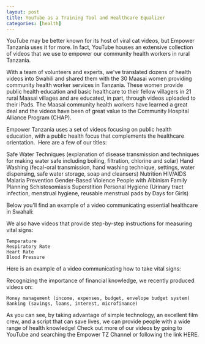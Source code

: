 ```yaml
---
layout: post
title: YouTube as a Training Tool and Healthcare Equalizer
categories: [health]
---
```

YouTube may be better known for its host of viral cat videos, but Empower Tanzania uses it for more. In fact, YouTube houses an extensive collection of videos that we use to empower our community health workers in rural Tanzania.

With a team of volunteers and experts, we've translated dozens of health videos into Swahili and shared them with the 30 Maasai women providing community health worker services in Tanzania. These women provide public health education and basic healthcare to their fellow villagers in 21 rural Maasai villages and are educated, in part, through videos uploaded to their iPads. The Maasai community health workers have learned a great deal and the videos have been of great value to the Community Hospital Alliance Program (CHAP).


Empower Tanzania uses a set of videos focusing on public health education, with a public health focus that complements the healthcare orientation.  Here are a few of our titles:

Safe Water Techniques (explanation of disease transmission and techniques for making water safe including boiling, filtration, chlorine and solar)
Hand Washing (fecal-oral transmission, hand washing technique, settings, water dispensing, safe water storage, soap and cleansers)
Nutrition
HIV/AIDS
Malaria Prevention
Gender-Based Violence
People with Albinism
Family Planning
Schistosomiasis
Superstition
Personal Hygiene (Urinary tract infection, menstrual hygiene, reusable menstrual pads by Days for Girls)

Below you'll find an example of a video communicating essential healthcare in Swahali:

We also have videos that provide step-by-step instructions for measuring vital signs:

	Temperature
	Respiratory Rate
	Heart Rate
	Blood Pressure

Here is an example of a video communicating how to take vital signs:

Recognizing the importance of financial knowledge, we recently produced videos on:

	Money management (income, expenses, budget, envelope budget system)
	Banking (savings, loans, interest, microfinance)

As you can see, by taking advantage of simple technology, an excellent film crew, and a script that can save lives, we can provide people with a wide range of health knowledge! Check out more of our videos by going to YouTube and searching the Empower TZ Channel or following the link HERE.


